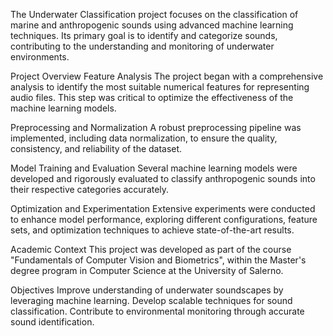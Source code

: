 The Underwater Classification project focuses on the classification of marine and anthropogenic sounds using advanced machine learning techniques. Its primary goal is to identify and categorize sounds, contributing to the understanding and monitoring of underwater environments.

Project Overview
Feature Analysis
The project began with a comprehensive analysis to identify the most suitable numerical features for representing audio files. This step was critical to optimize the effectiveness of the machine learning models.

Preprocessing and Normalization
A robust preprocessing pipeline was implemented, including data normalization, to ensure the quality, consistency, and reliability of the dataset.

Model Training and Evaluation
Several machine learning models were developed and rigorously evaluated to classify anthropogenic sounds into their respective categories accurately.

Optimization and Experimentation
Extensive experiments were conducted to enhance model performance, exploring different configurations, feature sets, and optimization techniques to achieve state-of-the-art results.

Academic Context
This project was developed as part of the course "Fundamentals of Computer Vision and Biometrics", within the Master's degree program in Computer Science at the University of Salerno.

Objectives
Improve understanding of underwater soundscapes by leveraging machine learning.
Develop scalable techniques for sound classification.
Contribute to environmental monitoring through accurate sound identification.
